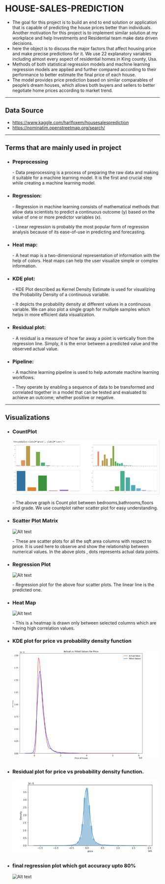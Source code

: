 # HOUSE-SALES-PREDICTION
* The goal for this project is to build an end to end solution or application that is capable of predicting the house prices better than individuals. Another motivation for this project is to implement similar solution at my workplace and help Investments and Residential team make data driven decisions.
* here the object is to discuss the major factors that affect housing price and make precise predictions for it. We use 22  explanatory variables including almost every aspect of residential homes in King county, Usa.
*  Methods of both statistical regression models and machine learning regression models are applied and further compared according to their performance to better estimate the final price of each house. 
*  The model provides price prediction based on similar comparables of people’s dream houses, which allows both buyers and sellers to better negotiate home prices according to market trend.

 - - - -
 
 ## Data Source
 * https://www.kaggle.com/harlfoxem/housesalesprediction 
 * https://nominatim.openstreetmap.org/search/  
 ---------------------------------------

## Terms that are mainly used in project
 
* ### Preprocessing
   \- Data preprocessing is a process of preparing the raw data and making it suitable for a machine learning model. It is the first and crucial step while creating a machine learning model.

* ### Regression:
   \- Regression in machine learning consists of mathematical methods that allow data scientists to predict a continuous outcome (y) based on the value of one or more predictor variables (x). 
   
   \- Linear regression is probably the most popular form of regression analysis because of its ease-of-use in predicting and forecasting.

* ### Heat map:
   \- A heat map is a two-dimensional representation of information with the help of colors. Heat maps can help the user visualize simple or complex information.

* ### KDE plot:
   \- KDE Plot described as Kernel Density Estimate is used for visualizing the Probability Density of a continuous variable. 
   
   \- It depicts the probability density at different values in a continuous variable. We can also plot a single graph for multiple samples which helps in more efficient data visualization.
   
* ### Residual plot:
   \- A residual is a measure of how far away a point is vertically from the regression line. Simply, it is the error between a predicted value and the observed actual value.
   
* ### Pipeline:
   \- A machine learning pipeline is used to help automate machine learning workflows. 
   
   \- They operate by enabling a sequence of data to be transformed and correlated together in a model that can be tested and evaluated to achieve an outcome, whether positive or negative.
   
---------------------------------------

## Visualizations 
 * ### CountPlot
    ![Alt text](https://github.com/kurdush/HOUSE-SALES-PREDICTION/blob/7a99ef4b580dc5ae87a026a24082181b22965193/Images/count_plot.png)
    
    \- The above graph is Count plot between bedrooms,bathrooms,floors and grade. We use countplot rather scatter plot for easy understanding.
    
* ### Scatter Plot Matrix
   ![Alt text]()
   
   \- These are  scatter plots for all the sqft area columns with respect to price. It is used here to observe and show the relationship between numerical values. In the above plots , dots represents actual data points.
   
 
 * ### Regression Plot
    ![Alt text]()
    
    \- Regression plot for the above four scatter plots. The linear line is the predicted one.
 
 * ### Heat Map
    ![Alt text]()
    
    \- This is a heatmap is drawn only between selected columns which are having high correlation values. 
 
 * ### KDE plot for price vs probability density function
    ![Alt text](https://github.com/kurdush/HOUSE-SALES-PREDICTION/blob/8367dd7b131cbf18e527687a84979346fe5a9e5e/Images/KDE_plot_for_price_vs_probability_density_function.png)
  
 * ### Residual plot for price vs probability density function.
    ![Alt text](https://github.com/kurdush/HOUSE-SALES-PREDICTION/blob/2cb057bfaae208efdaf191c375b5d2dead9088d1/Images/Residual_plot_for_price_vs_probability_density_function.png)
    
 * ###  final regression plot which got accuracy upto 80%
    ![Alt text]()
    
  

   

   
   




